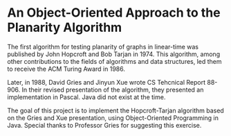 # An Object-Oriented Approach to the Planarity Algorithm
The first algorithm for testing planarity of graphs in linear-time was published by John Hopcroft
and Bob Tarjan in 1974. This algorithm, among other contributions to the fields of
algorithms and data structures, led them to receive the ACM Turing Award in 1986.

Later, in 1988, David Gries and Jinyun Xue wrote CS Tehcnical Report 88-906. In
their revised presentation of the algorithm, they presented an implementation in Pascal.
Java did not exist at the time.

The goal of this project is to implement the Hopcroft-Tarjan algorithm based on
the Gries and Xue presentation, using Object-Oriented Programming in Java. Special thanks
to Professor Gries for suggesting this exercise.